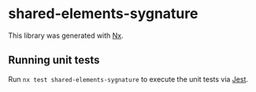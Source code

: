 # shared-elements-sygnature

This library was generated with [Nx](https://nx.dev).

## Running unit tests

Run `nx test shared-elements-sygnature` to execute the unit tests via [Jest](https://jestjs.io).
